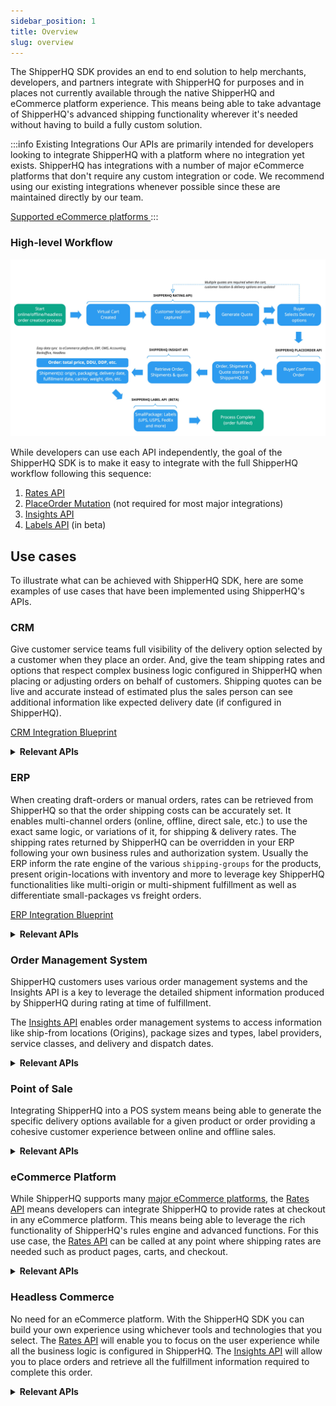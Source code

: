 ```yaml
---
sidebar_position: 1
title: Overview
slug: overview
---
```


The ShipperHQ SDK provides an end to end solution to help merchants, developers, and partners integrate with ShipperHQ for purposes and in places not currently available through the native ShipperHQ and eCommerce platform experience. This means being able to take advantage of ShipperHQ's advanced shipping functionality wherever it's needed without having to build a fully custom solution.

:::info Existing Integrations
Our APIs are primarily intended for developers looking to integrate ShipperHQ with a platform where no integration yet exists. ShipperHQ has integrations with a number of major eCommerce platforms that don't require any custom integration or code. We recommend using our existing integrations whenever possible since these are maintained directly by our team.

[Supported eCommerce platforms <i class="fa fa-arrow-right"></i>](https://shipperhq.com/marketplace#platforms)
:::

### High-level Workflow
![High Level ShipperHQ processes and API](./sdk-main-processes-and-api.jpg)

While developers can use each API independently, the goal of the ShipperHQ SDK is to make it easy to integrate with the full ShipperHQ workflow following this sequence:
  1. [Rates API](rates/overview.md)
  2. [PlaceOrder Mutation](labels/place-order.md) (not required for most major integrations)
  3. [Insights API](insights/overview.md)
  4. [Labels API](labels/overview.md) (in beta)

## Use cases

To illustrate what can be achieved with ShipperHQ SDK, here are some examples of use cases that have been implemented using ShipperHQ's APIs.

### CRM

Give customer service teams full visibility of the delivery option selected by a customer when they place an order. And, give the team shipping rates and options that respect complex business logic configured in ShipperHQ when placing or adjusting orders on behalf of customers. Shipping quotes can be live and accurate instead of estimated plus the sales person can see additional information like expected delivery date (if configured in ShipperHQ).

[CRM Integration Blueprint <i class="fa fa-arrow-right"></i>](use-cases/use-case-crm.md)


<details>
  <summary><strong>Relevant APIs</strong></summary>

* [Rates API](rates/overview.md) to get shipping options and rates
* [PlaceOrder Mutation](labels/place-order.md) to capture successful orders placed or updated via the CRM
* [Insights API](insights/overview.md) to display full shipping details

</details>

### ERP

When creating draft-orders or manual orders, rates can be retrieved from ShipperHQ so that the order shipping costs can be accurately set. It enables multi-channel orders (online, offline, direct sale, etc.) to use the exact same logic, or variations of it, for shipping & delivery rates. The shipping rates returned by ShipperHQ can be overridden in your ERP following your own business rules and authorization system. Usually the ERP inform the rate engine of the various `shipping-groups` for the products, present origin-locations with inventory and more to leverage key ShipperHQ functionalities like multi-origin or multi-shipment fulfillment as well as differentiate small-packages vs freight orders.

[ERP Integration Blueprint <i class="fa fa-arrow-right"></i>](use-cases/use-case-erp.md)

<details>
  <summary><strong>Relevant APIs</strong></summary>

* [Rates API](rates/overview.md) to get rates
* [PlaceOrder Mutation](labels/place-order.md) to capture successful orders

*Optionally*

* [Insights API](insights/overview.md) to fulfill efficiently based on the recommended shipment details from ShipperHQ
* [Labels API](labels/overview.md) (in beta) to print shipping labels

</details>

### Order Management System

ShipperHQ customers uses various order management systems and the Insights API is a key to leverage the detailed shipment information produced by ShipperHQ during rating at time of fulfillment.

The [Insights API](insights/overview.md) enables order management systems to access information like ship-from locations (Origins), package sizes and types, label providers, service classes, and delivery and dispatch dates.

<details>
  <summary><strong>Relevant APIs</strong></summary>

* [Insights API](insights/overview.md) to retrieve shipment information from ShipperHQ

</details>

### Point of Sale

Integrating ShipperHQ into a POS system means being able to generate the specific delivery options available for a given product or order providing a cohesive customer experience between online and offline sales.

<details>
  <summary><strong>Relevant APIs</strong></summary>

* [Rates API](rates/overview.md) to get shipping options and rates

</details>

### eCommerce Platform

While ShipperHQ supports many [major eCommerce platforms](https://shipperhq.com/marketplace#platforms), the [Rates API](rates/overview.md) means developers can integrate ShipperHQ to provide rates at checkout in any eCommerce platform. This means being able to leverage the rich functionality of ShipperHQ's rules engine and advanced functions. For this use case, the [Rates API](rates/overview.md) can be called at any point where shipping rates are needed such as product pages, carts, and checkout.

<details>
  <summary><strong>Relevant APIs</strong></summary>

* [Rates API](rates/overview.md) to get shipping options and rates

*Optionally*
* [PlaceOrder Mutation](labels/place-order.md) to store ShipperHQ shipment information against orders
* [Insights API](insights/overview.md) to retrieve rich shipment information for display within the eCommerce platform admin

</details>

### Headless Commerce

No need for an eCommerce platform. With the ShipperHQ SDK you can build your own experience using whichever tools and technologies that you select. The [Rates API](rates/overview.md) will enable you to focus on the user experience while all the business logic is configured in ShipperHQ. The [Insights API](insights/overview.md) will allow you to place orders and retrieve all the fulfillment information required to complete this order.

<details>
  <summary><strong>Relevant APIs</strong></summary>

* [Rates API](rates/overview.md) to get shipping options and rates
* [PlaceOrder Mutation](labels/place-order.md) to store ShipperHQ shipment information against orders
* [Insights API](insights/overview.md) to retrieve shipment information

</details>
